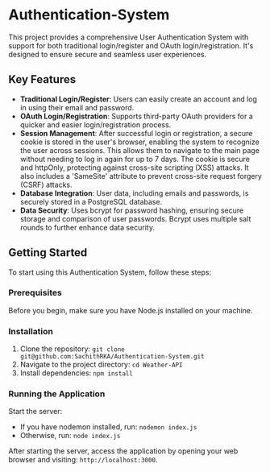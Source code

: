 # Authentication-System

This project provides a comprehensive User Authentication System with support for both traditional login/register and OAuth login/registration. It's designed to ensure secure and seamless user experiences.

## Key Features

* **Traditional Login/Register**: Users can easily create an account and log in using their email and password.
* **OAuth Login/Registration**: Supports third-party OAuth providers for a quicker and easier login/registration process.
* **Session Management**: After successful login or registration, a secure cookie is stored in the user's browser, enabling the system to recognize the user across sessions. This allows them to navigate to the main page without needing to log in again for up to 7 days. The cookie is secure and httpOnly, protecting against cross-site scripting (XSS) attacks. It also includes a 'SameSite' attribute to prevent cross-site request forgery (CSRF) attacks.
* **Database Integration**: User data, including emails and passwords, is securely stored in a PostgreSQL database.
* **Data Security**: Uses bcrypt for password hashing, ensuring secure storage and comparison of user passwords. Bcrypt uses multiple salt rounds to further enhance data security.

## Getting Started

To start using this Authentication System, follow these steps:

### Prerequisites

Before you begin, make sure you have Node.js installed on your machine.

### Installation

1. Clone the repository: `git clone git@github.com:SachithRKA/Authentication-System.git`
2. Navigate to the project directory: `cd Weather-API`
3. Install dependencies: `npm install`

### Running the Application

Start the server:

* If you have nodemon installed, run: `nodemon index.js`
* Otherwise, run: `node index.js`

After starting the server, access the application by opening your web browser and visiting: `http://localhost:3000`.
